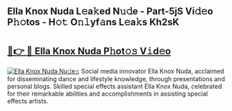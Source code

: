 ## Ella Knox Nuda L𝚎a𝚔ed N𝚞𝚍e - Part-5jS Vi𝚍𝚎o P𝚑𝚘tos - H𝚘𝚝 O𝚗𝚕yf𝚊ns L𝚎a𝚔s Kh2sK

# <h2><a href="http://kf46paq.oniu.top/?m=Ella+Knox+Nuda">🔗👉 🔴 Ella Knox Nuda P𝚑ot𝚘𝚜 V𝚒d𝚎o</a></h2>

[![Ella Knox Nuda Nu𝚍e𝚜](https://i.imgur.com/0qMVB7G.gif)](http://kf46paq.oniu.top/?m=Ella+Knox+Nuda)
Social media innovator Ella Knox Nuda, acclaimed for disseminating dance and lifestyle knowledge, through presentations and personal blogs. Skilled special effects assistant Ella Knox Nuda, celebrated for their remarkable abilities and accomplishments in assisting special effects artists.  
